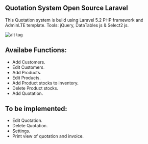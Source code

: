 ## Quotation System Open Source Laravel
This Quotation system is build using Laravel 5.2 PHP framework and AdminLTE template.
Tools: jQuery, DataTables js & Select2 js.

![alt tag](https://raw.githubusercontent.com/themohammeda/quotation-system/master/quotation-login-page.png)

## Availabe Functions:
- Add Customers.
- Edit Customers.
- Add Products.
- Edit Products.
- Add Product stocks to inventory.
- Delete Product stocks.
- Add Quotation.

## To be implemented:
- Edit Quotation.
- Delete Quotation.
- Settings.
- Print view of quotation and invoice.


